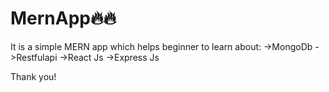# MernApp🔥🔥

It is a simple MERN app which helps beginner to learn about:
->MongoDb
->Restfulapi
->React Js
->Express Js


Thank you!
